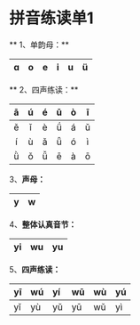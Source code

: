 #                                                 拼音练读单1

** 1、单韵母：**

| ɑ | o | e | i | u | ü |
| :---: | :---: | :---: | :---: | :---: | :---: |


** 2、四声练读：**

| ā | ú | é | ū | ò | ī |
| :---: | :---: | :---: | :---: | :---: | :---: |
| ě | ǐ | è | ǘ | á | ǔ |
| í | ù | ǎ | ǖ | ó | ì |
| ǜ | ǒ | ǚ | ē | à | ō |

3、**声母：**

| y | w |
| :---: | :---: |


4、**整体认真音节：**

| yi | wu | yu |
| :---: | :---: | :---: |


5、**四声练读：**

| yī | wú | yí | wū | wù | yú |
| :--- | :--- | :--- | :--- | :--- | :--- |
| yǐ | yù | yǔ | yū | wǔ | yì |



